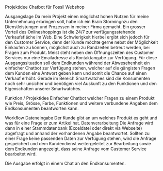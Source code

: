 
Projektidee
Chatbot für Fossil Webshop 

Ausgangslage
Da mein Projekt einen möglichst hohen Nutzen für meine Unternehmung erbringen soll, habe ich ein Brain Stormingnzu den Dienstleistungen und Prozessen in meiner Firma gemacht. Ein grosser Vorteil des Onlineshoppings ist die 24/7 zur verfügungsstehende Verkaufsfläche im Web. Eine Schwierigkeit hierbei ergibt sich jedoch für den Customer Service, denn der Kunde möchte gerne nebst der Möglichkeit Einkaufen zu können, möglichst auch zu Randzeiten betreut werden, bei Fragen zum Produkt. Meist steht neben den Öffnungszeiten des Customer Services nur eine Emailadresse als Kontaktangabe zur Verfügung. Für diese Ausgangssituation soll dem Endkunden während der Abwesehenheit ein einfacher Chatbot zur Verfügung stehen, welcher auf die gängisten Fragen dem Kunden eine Antwort geben kann und somit die Chance auf einen Verkauf erhöht. Gerade im Bereich Smartwatches sind die Konsumenten noch sehr unsicher und benötigen viel Auskunft zu den Funktionen und den Eigenschaften unserer Smartwatches. 

Funktion / Projektidee
Einfacher Chatbot welcher Fragen zu einem Produkt wie Preis, Grösse, Farbe, Funktionen und weitere verbundene Angaben dem Endkonsumenten beantworten kann. 

Workflow
Dateneingabe
Der Kunde gibt an um welches Produkt es geht und was für eine Frage er zum Artikel hat.
Datenverarbeitung
Die Anfrage wird dann in einer Stammdatenbank (Exceldatei oder direkt via Webseite) abgefragt und anhand der vorhandenen Angabe beantwortet. Sollten zu einer Frage keine passenden Daten zur Verfügung stehen, wird die Anfrage gespeichert und dem Kundendienst weitergeleitet zur Bearbeitung sowie dem Endkunden angezeigt, dass seine Anfrage vom Customer Service bearbeitet wird.

Die Ausgabe erfolgt in einem Chat an den Endkonsumenten. 

